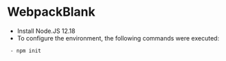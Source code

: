 # WebpackBlank

 - Install Node.JS 12.18
 - To configure the environment, the following commands were executed:

```
 - npm init

```
